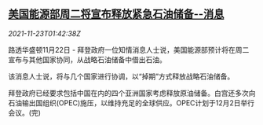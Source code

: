 <!--1637632863000-->
[美国能源部周二将宣布释放紧急石油储备--消息](https://cn.reuters.com/article/usa-plan-release-oil-reserve-1122-mon-idCNKBS2I8045)
------

<div><i>2021-11-23T01:42:38Z</i></div><p>路透华盛顿11月22日 - 拜登政府一位知情消息人士说，美国能源部预计将在周二宣布与其他国家协同，从战略石油储备中借出石油。</p><p>该消息人士说，将与几个国家进行协调，以“掉期”方式释放战略石油储备。</p><p>拜登政府已经要求包括中国在内的四个亚洲国家考虑释放原油储备。白宫还多次向石油输出国组织(OPEC)施压，以维持充足的全球供应。OPEC计划于12月2日举行会议。(完)</p>

